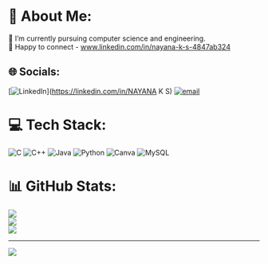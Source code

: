 # 💫 About Me:
🔭 I’m currently pursuing computer science and engineering.<br>🤝 Happy to connect - www.linkedin.com/in/nayana-k-s-4847ab324<br>


## 🌐 Socials:
[![LinkedIn](https://img.shields.io/badge/LinkedIn-%230077B5.svg?logo=linkedin&logoColor=white)](https://linkedin.com/in/NAYANA K S) [![email](https://img.shields.io/badge/Email-D14836?logo=gmail&logoColor=white)](mailto:nayana8siddaraj@gmail.com) 

# 💻 Tech Stack:
![C](https://img.shields.io/badge/c-%2300599C.svg?style=flat&logo=c&logoColor=white) ![C++](https://img.shields.io/badge/c++-%2300599C.svg?style=flat&logo=c%2B%2B&logoColor=white) ![Java](https://img.shields.io/badge/java-%23ED8B00.svg?style=flat&logo=openjdk&logoColor=white) ![Python](https://img.shields.io/badge/python-3670A0?style=flat&logo=python&logoColor=ffdd54) ![Canva](https://img.shields.io/badge/Canva-%2300C4CC.svg?style=flat&logo=Canva&logoColor=white) ![MySQL](https://img.shields.io/badge/mysql-4479A1.svg?style=flat&logo=mysql&logoColor=white)
# 📊 GitHub Stats:
![](https://github-readme-stats.vercel.app/api?username=nayana888ks&theme=default_repocard&hide_border=false&include_all_commits=false&count_private=false)<br/>
![](https://nirzak-streak-stats.vercel.app/?user=nayana888ks&theme=default_repocard&hide_border=false)<br/>
![](https://github-readme-stats.vercel.app/api/top-langs/?username=nayana888ks&theme=default_repocard&hide_border=false&include_all_commits=false&count_private=false&layout=compact)

---
[![](https://visitcount.itsvg.in/api?id=nayana888ks&icon=0&color=1)](https://visitcount.itsvg.in)

<!-- Proudly created with GPRM ( https://gprm.itsvg.in ) -->

